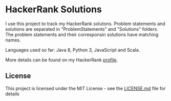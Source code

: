 # HackerRank Solutions

I use this project to track my HackerRank solutons. Problem statements and solutions are separated in "ProblemStatements" and "Solutions" folders. The problem statements and their corresponsin solutions have matching names.

Languages used so far: Java 8, Python 3, JavaScript and Scala.

More details can be found on my HackerRank [profile](https://www.hackerrank.com/k_d_balabanov).

## License

This project is licensed under the MIT License - see the [LICENSE.md](https://github.com/kdbalabanov/hackerrank-solutions/blob/master/LICENSE) file for details
